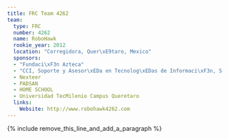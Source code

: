 ```yaml
---
title: FRC Team 4262
team:
  type: FRC
  number: 4262
  name: RoboHawk
  rookie_year: 2012
  location: "Corregidora, Quer\xE9taro, Mexico"
  sponsors:
  - "Fundaci\xF3n Azteca"
  - "CCI, Soporte y Asesor\xEDa en Tecnolog\xEDas de Informaci\xF3n, S.C."
  - Nexteer
  - PADSAN
  - HOME SCHOOL
  - Universidad TecMilenio Campus Queretaro
  links:
    Website: http://www.robohawk4262.com
---
```


{% include remove_this_line_and_add_a_paragraph %}